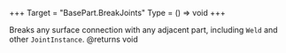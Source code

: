 +++
Target = "BasePart.BreakJoints"
Type = () => void
+++

Breaks any surface connection with any adjacent part, including `Weld` and other `JointInstance`.@returns void
